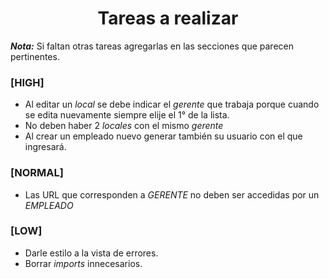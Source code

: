 <div align="center">
  <h1>Tareas a realizar</h1>
</div>

___Nota:___ Si faltan otras tareas agregarlas en las secciones que parecen pertinentes.

### **[HIGH]**
+ Al editar un _local_ se debe indicar el _gerente_ que trabaja porque cuando se edita nuevamente siempre elije el 1° de la lista.
+ No deben haber 2 _locales_ con el mismo _gerente_
+ Al crear un empleado nuevo generar también su usuario con el que ingresará.


### **[NORMAL]**
+ Las URL que corresponden a _GERENTE_ no deben ser accedidas por un _EMPLEADO_


### **[LOW]**
+ Darle estilo a la vista de errores.
+ Borrar _imports_ innecesarios.
